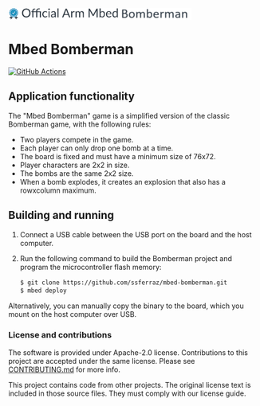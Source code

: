 ![](./resources/official_armmbed_bomberman_badge.png)
# Mbed Bomberman

[![GitHub Actions](https://github.com/ssferraz/mbed-bomberman/workflows/CI/badge.svg)](https://github.com/ssferraz/mbed-bomberman/actions)

## Application functionality

The "Mbed Bomberman" game is a simplified version of the classic Bomberman game, with the following rules:

- Two players compete in the game.
- Each player can only drop one bomb at a time.
- The board is fixed and must have a minimum size of 76x72.
- Player characters are 2x2 in size.
- The bombs are the same 2x2 size.
- When a bomb explodes, it creates an explosion that also has a rowxcolumn maximum.

## Building and running

1. Connect a USB cable between the USB port on the board and the host computer.
1. Run the following command to build the Bomberman project and program the microcontroller flash memory:

    ```bash
    $ git clone https://github.com/ssferraz/mbed-bomberman.git
    $ mbed deploy
    ```
    
Alternatively, you can manually copy the binary to the board, which you mount on the host computer over USB.

### License and contributions

The software is provided under Apache-2.0 license. Contributions to this project are accepted under the same license. Please see [CONTRIBUTING.md](./CONTRIBUTING.md) for more info.

This project contains code from other projects. The original license text is included in those source files. They must comply with our license guide.
